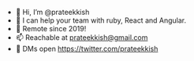 - 👋 Hi, I’m @prateekkish
- 👀 I can help your team with ruby, React and Angular.
- 🌱 Remote since 2019!
- 📫 Reachable at prateekkish@gmail.com 
- 🐣 DMs open https://twitter.com/prateekkish

<!---
prateekkish/prateekkish is a ✨ special ✨ repository because its `README.md` (this file) appears on your GitHub profile.
You can click the Preview link to take a look at your changes.
--->
